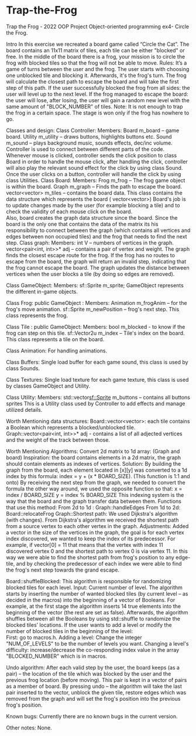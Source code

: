 # Trap-the-Frog
Trap the Frog - 2022 OOP Project
Object-oriented programming ex4- Circle the Frog.

Intro
In this exercise we recreated a board game called “Circle the Cat”.
The board contains an 11x11 matrix of tiles, each tile can be either "blocked" or free.
In the middle of the board there is a frog, your mission is to circle the frog with blocked tiles so that the frog will not be able to move. 
Rules:
It’s a game of turns between the user and the frog.
The user starts with choosing one unblocked tile and blocking it.
Afterwards, it's the frog's turn. The frog will calculate the closest path to escape the board and will take the first step of this path.
If the user successfully blocked the frog from all sides: the user will level up to the next level.
If the frog managed to escape the board: the user will lose, after losing, the user will gain a random new level with the same amount of "BLOCK_NUMBER" of tiles.
Note: It is not enough to trap the frog in a certain space. The stage is won only if the frog has nowhere to go.

Classes and design:
Class Controller: 
Members:
Board m_board – game board.
Utility m_utility – draws buttons, highlights buttons etc.
Sound m_sound – plays background music, sounds effects, dec/inc volume. 
Controller is used to connect between different parts of the code. 
Whenever mouse is clicked, controller sends the click position to class Board in order to handle the mouse click, after handling the click, controller will also play the relevant sound effect for the click by using class Sound. 
Once the user clicks on a button, controller will handle the click by using class Utilities.
Class Board:
Members:
Frog m_frog – The frog game object is within the board.
Graph m_graph – Finds the path to escape the board.
vector<vector<Tile>> m_tiles – contains the board data.
This class contains the data structure which represents the board ( vector<vector<Tiles>>)
Board's job is to update changes made by the user (for example blocking a tile) and to check the validity of each mouse click on the board.  
Also, board creates the graph data structure since the board. Since the board is the only one that contains the data of the matrix its his responsibility to connect between the graph (which contains all vertices and edges between non occupied tiles) and the frog that needs to find the next step.
Class graph:
Members:
int V – numbers of vertices in the graph.
vector<pair<int, int>>* adj – contains a pair of vertex and weight.
The graph finds the closest escape route for the frog. 
If the frog has no routes to escape from the board, the graph will return an invalid step, indicating that the frog cannot escape the board. 
The graph updates the distance between vertices when the user blocks a tile (by doing so edges are removed).

Class GameObject:
Members:
sf::Sprite m_sprite;
GameObject represents the different in-game objects.

Class Frog: public GameObject :
Members:
Animation m_frogAnim – for the frog's move animation.
sf::Sprite m_newPosition – frog's next step.
 This class represents the frog.

Class Tile : public GameObject:
Members:
bool m_blocked - to know if the frog can step on this tile.
sf::Vector2u m_index – Tile's index on the board.
This class represents a tile on the board.

Class Animation: 
For handling animations.

Class Buffers:
Single load buffer for each game sound, this class is used by class Sounds.

Class Textures:
Single load texture for each game texture, this class is used by classes GameObject and Utility.

Class Utility:
Members:
std::vector<sf::Sprite> m_buttons – contains all buttons sprites
This is a Utility class used by Controller to add effects and manage utilized details.

Worth Mentioning data structures:
Board::vector<vector<Tiles>>: each tile contains a Boolean which represents a blocked/unblocked tile. 
Graph::vector<pair<int, int>>* adj - contains a list of all adjected vertices and the weight of the track between those.

Worth Mentioning Algorithms:
Convert 2d matrix to 1d array: (Graph and board)
Inspiration: the board contains elements in a 2d matrix, the graph should contain elements as indexes of vertices.
Solution: By building the graph from the board, each element located in [x][y] was converted to a 1d index by this formula: index = y + (x * BOARD_SIZE). 
(This function is 1:1 and onto) 
By receiving the next step from the graph, we needed to convert the formula the other way around, we used the opposite function so that:
x = index / BOARD_SIZE
y = index % BOARD_SIZE
This indexing system is the way that the board and the graph transfer data between them.
Functions that use this method:
From 2d to 1d :    Graph::handleEdges
From 1d to 2d:     Board::relocateFrog
Graph::Shortest path:
We used Dijkstra's algorithm (with changes).
From Dijkstra's algorithm we received the shortest path from a source vertex to each other vertex in the graph. 
Adjustments:  Added a vector in the size of the vertices in the graph, the goal is for each vertex index discovered, we wanted to keep the index of its predecessor. 
For example, if vector[0] = 11 that means that the vertex with index 11 discovered vertex 0 and the shortest path to vertex 0 is via vertex 11. 
In this way we were able to find the shortest path from frog's position to any edge-tile, and by checking the predecessor of each index we were able to find the frog's next step towards the grand escape.

Board::shuffleBlocked: 
This algorithm is responsible for randomizing blocked tiles for each level. 
Input: Current number of level.
The algorithm starts by inserting the number of wanted blocked tiles (by current level – as decided in the macros) into the beginning of a vector of Booleans.
For example, at the first stage the algorithm inserts 14 true elements into the beginning of the vector (the rest are set as false). Afterwards, the algorithm shuffles between all the Booleans by using std::shuffle to randomize the blocked tiles’ locations. 
If the user wants to add a level or modify the number of blocked tiles in the beginning of the level:  
First: go to macros.h.
Adding a level:  Change the integer "NUM_OF_LEVELS" to be the number of levels you want.
Changing a level's difficulty:  increase/decrease the co-responding index value in the array "BLOCKED_NUMBER" which is in macros.
 
Undo algorithm: 
After each valid step by the user, the board keeps (as a pair) – the location of the tile which was blocked by the user and the previous frog location (before moving). This pair is kept in a vector of pairs as a member of board.
By pressing undo – the algorithm will take the last pair inserted to the vector, unblock the given tile, restore edges which was removed from the graph and will set the frog's position into the previous frog's position. 

Known bugs:
Currently there are no known bugs in the current version.

Other notes:
None.
